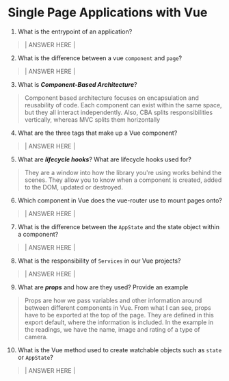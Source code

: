 # Single Page Applications with Vue
01. What is the entrypoint of an application?

  > | ANSWER HERE |

02. What is the difference between a vue `component` and `page`?

  > | ANSWER HERE |

03. What is ***Component-Based Architecture***?

  > Component based architecture focuses on encapsulation and reusability of code. Each component can exist within the same space, but they all interact independently. Also, CBA splits responsibilities vertically, whereas MVC splits them horizontally

04. What are the three tags that make up a Vue component?

  > | ANSWER HERE |

05. What are ***lifecycle hooks***? What are lifecycle hooks used for?

  > They are a window into how the library you're using works behind the scenes. They allow you to know when a component is created, added to the DOM, updated or destroyed.

06. Which component in Vue does the vue-router use to mount pages onto?

  > | ANSWER HERE |

07. What is the difference between the `AppState` and the state object within a component?

  > | ANSWER HERE |

08. What is the responsibility of `Services` in our Vue projects?

  > | ANSWER HERE |

09. What are ***props*** and how are they used? Provide an example

  > Props are how we pass variables and other information around between different components in Vue. From what I can see, props have to be exported at the top of the page. They are defined in this export default, where the information is included. In the example in the readings, we have the name, image and rating of a type of camera.

10. What is the Vue method used to create watchable objects such as `state` or `AppState`?

  > | ANSWER HERE |

